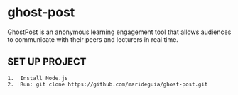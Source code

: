 # ghost-post

GhostPost is an anonymous learning engagement tool that allows audiences to communicate with their peers and lecturers in real time.

## SET UP PROJECT

```
1.  Install Node.js
2.  Run: git clone https://github.com/marideguia/ghost-post.git
```
